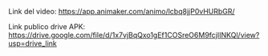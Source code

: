 Link del video: https://app.animaker.com/animo/lcbq8jjP0vHURbGR/

Link publico drive APK: https://drive.google.com/file/d/1x7vjBqQxo1gEf1COSreO6M9fcjIINKQl/view?usp=drive_link
